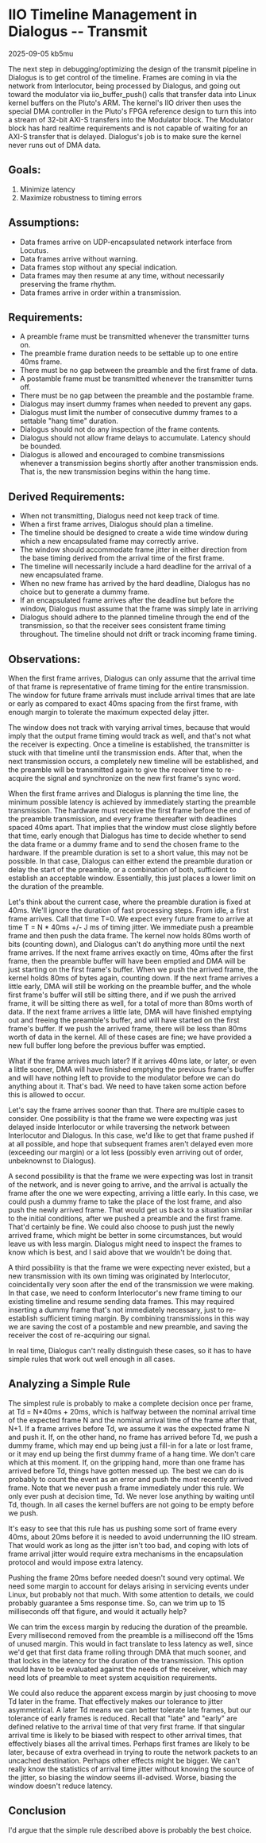 # IIO Timeline Management in Dialogus -- Transmit

2025-09-05 kb5mu

The next step in debugging/optimizing the design of the transmit pipeline in Dialogus is to get control of the timeline. Frames are coming in via the network from Interlocutor, being processed by Dialogus, and going out toward the modulator via iio_buffer_push() calls that transfer data into Linux kernel buffers on the Pluto's ARM. The kernel's IIO driver then uses the special DMA controller in the Pluto's FPGA reference design to turn this into a stream of 32-bit AXI-S transfers into the Modulator block. The Modulator block has hard realtime requirements and is not capable of waiting for an AXI-S transfer that is delayed. Dialogus's job is to make sure the kernel never runs out of DMA data.

## Goals:

1. Minimize latency
2. Maximize robustness to timing errors

## Assumptions:

* Data frames arrive on UDP-encapsulated network interface from Locutus.
* Data frames arrive without warning.
* Data frames stop without any special indication.
* Data frames may then resume at any time, without necessarily preserving the frame rhythm.
* Data frames arrive in order within a transmission.

## Requirements:

* A preamble frame must be transmitted whenever the transmitter turns on.
* The preamble frame duration needs to be settable up to one entire 40ms frame.
* There must be no gap between the preamble and the first frame of data.
* A postamble frame must be transmitted whenever the transmitter turns off.
* There must be no gap between the preamble and the postamble frame.
* Dialogus may insert dummy frames when needed to prevent any gaps.
* Dialogus must limit the number of consecutive dummy frames to a settable "hang time" duration.
* Dialogus should not do any inspection of the frame contents.
* Dialogus should not allow frame delays to accumulate. Latency should be bounded.
* Dialogus is allowed and encouraged to combine transmissions whenever a transmission begins shortly after another transmission ends. That is, the new transmission begins within the hang time.

## Derived Requirements:

* When not transmitting, Dialogus need not keep track of time.
* When a first frame arrives, Dialogus should plan a timeline.
* The timeline should be designed to create a wide time window during which a new encapsulated frame may correctly arrive.
* The window should accommodate frame jitter in either direction from the base timing derived from the arrival time of the first frame.
* The timeline will necessarily include a hard deadline for the arrival of a new encapsulated frame.
* When no new frame has arrived by the hard deadline, Dialogus has no choice but to generate a dummy frame.
* If an encapsulated frame arrives after the deadline but before the window, Dialogus must assume that the frame was simply late in arriving
* Dialogus should adhere to the planned timeline through the end of the transmission, so that the receiver sees consistent frame timing throughout. The timeline should not drift or track incoming frame timing.

## Observations:

When the first frame arrives, Dialogus can only assume that the arrival time of that frame is representative of frame timing for the entire transmission. The window for future frame arrivals must include arrival times that are late or early as compared to exact 40ms spacing from the first frame, with enough margin to tolerate the maximum expected delay jitter.

The window does not track with varying arrival times, because that would imply that the output frame timing would track as well, and that's not what the receiver is expecting. Once a timeline is established, the transmitter is stuck with that timeline until the transmission ends. After that, when the next transmission occurs, a completely new timeline will be established, and the preamble will be transmitted again to give the receiver time to re-acquire the signal and synchronize on the new first frame's sync word.

When the first frame arrives and Dialogus is planning the time line, the minimum possible latency is achieved by immediately starting the preamble transmission. The hardware must receive the first frame before the end of the preamble transmission, and every frame thereafter with deadlines spaced 40ms apart. That implies that the window must close slightly before that time, early enough that Dialogus has time to decide whether to send the data frame or a dummy frame and to send the chosen frame to the hardware. If the preamble duration is set to a short value, this may not be possible. In that case, Dialogus can either extend the preamble duration or delay the start of the preamble, or a combination of both, sufficient to establish an acceptable window. Essentially, this just places a lower limit on the duration of the preamble.

Let's think about the current case, where the preamble duration is fixed at 40ms. We'll ignore the duration of fast processing steps. From idle, a first frame arrives. Call that time T=0. We expect every future frame to arrive at time T = N * 40ms +/- J ms of timing jitter. We immediate push a preamble frame and then push the data frame. The kernel now holds 80ms worth of bits (counting down), and Dialogus can't do anything more until the next frame arrives. If the next frame arrives exactly on time, 40ms after the first frame, then the preamble buffer will have been emptied and DMA will be just starting on the first frame's buffer. When we push the arrived frame, the kernel holds 80ms of bytes again, counting down. If the next frame arrives a little early, DMA will still be working on the preamble buffer, and the whole first frame's buffer will still be sitting there, and if we push the arrived frame, it will be sitting there as well, for a total of more than 80ms worth of data. If the next frame arrives a little late, DMA will have finished emptying out and freeing the preamble's buffer, and will have started on the first frame's buffer. If we push the arrived frame, there will be less than 80ms worth of data in the kernel. All of these cases are fine; we have provided a new full buffer long before the previous buffer was emptied.

What if the frame arrives much later? If it arrives 40ms late, or later, or even a little sooner, DMA will have finished emptying the previous frame's buffer and will have nothing left to provide to the modulator before we can do anything about it. That's bad. We need to have taken some action before this is allowed to occur.

Let's say the frame arrives sooner than that. There are multiple cases to consider. One possibility is that the frame we were expecting was just delayed inside Interlocutor or while traversing the network between Interlocutor and Dialogus. In this case, we'd like to get that frame pushed if at all possible, and hope that subsequent frames aren't delayed even more (exceeding our margin) or a lot less (possibly even arriving out of order, unbeknownst to Dialogus).

A second possibility is that the frame we were expecting was lost in transit of the network, and is never going to arrive, and the arrival is actually the frame after the one we were expecting, arriving a little early. In this case, we could push a dummy frame to take the place of the lost frame, and also push the newly arrived frame. That would get us back to a situation similar to the initial conditions, after we pushed a preamble and the first frame. That'd certainly be fine. We could also choose to push just the newly arrived frame, which might be better in some circumstances, but would leave us with less margin. Dialogus might need to inspect the frames to know which is best, and I said above that we wouldn't be doing that.

A third possibility is that the frame we were expecting never existed, but a new transmission with its own timing was originated by Interlocutor, coincidentally very soon after the end of the transmission we were making. In that case, we need to conform Interlocutor's new frame timing to our existing timeline and resume sending data frames. This may required inserting a dummy frame that's not immediately necessary, just to re-establish sufficient timing margin. By combining transmissions in this way we are saving the cost of a postamble and new preamble, and saving the receiver the cost of re-acquiring our signal.

In real time, Dialogus can't really distinguish these cases, so it has to have simple rules that work out well enough in all cases.

## Analyzing a Simple Rule

The simplest rule is probably to make a complete decision once per frame, at Td = N*40ms + 20ms, which is halfway between the nominal arrival time of the expected frame N and the nominal arrival time of the frame after that, N+1. If a frame arrives before Td, we assume it was the expected frame N and push it. If, on the other hand, no frame has arrived before Td, we push a dummy frame, which may end up being just a fill-in for a late or lost frame, or it may end up being the first dummy frame of a hang time. We don't care which at this moment. If, on the gripping hand, more than one frame has arrived before Td, things have gotten messed up. The best we can do is probably to count the event as an error and push the most recently arrived frame. Note that we never push a frame immediately under this rule. We only ever push at decision time, Td. We never lose anything by waiting until Td, though. In all cases the kernel buffers are not going to be empty before we push.

It's easy to see that this rule has us pushing some sort of frame every 40ms, about 20ms before it is needed to avoid underrunning the IIO stream. That would work as long as the jitter isn't too bad, and coping with lots of frame arrival jitter would require extra mechanisms in the encapsulation protocol and would impose extra latency.

Pushing the frame 20ms before needed doesn't sound very optimal. We need some margin to account for delays arising in servicing events under Linux, but probably not that much. With some attention to details, we could probably guarantee a 5ms response time. So, can we trim up to 15 milliseconds off that figure, and would it actually help?

We can trim the excess margin by reducing the duration of the preamble. Every millisecond removed from the preamble is a millisecond off the 15ms of unused margin. This would in fact translate to less latency as well, since we'd get that first data frame rolling through DMA that much sooner, and that locks in the latency for the duration of the transmission. This option would have to be evaluated against the needs of the receiver, which may need lots of preamble to meet system acquisition requirements.

We could also reduce the apparent excess margin by just choosing to move Td later in the frame. That effectively makes our tolerance to jitter asymmetrical. A later Td means we can better tolerate late frames, but our tolerance of early frames is reduced. Recall that "late" and "early" are defined relative to the arrival time of that very first frame. If that singular arrival time is likely to be biased with respect to other arrival times, that effectively biases all the arrival times. Perhaps first frames are likely to be later, because of extra overhead in trying to route the network packets to an uncached destination. Perhaps other effects might be bigger. We can't really know the statistics of arrival time jitter without knowing the source of the jitter, so biasing the window seems ill-advised. Worse, biasing the window doesn't reduce latency.

## Conclusion

I'd argue that the simple rule described above is probably the best choice.
 

